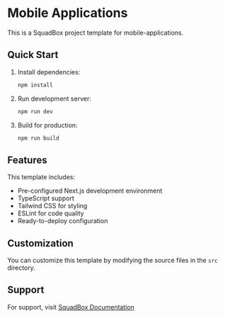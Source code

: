 # Mobile Applications

This is a SquadBox project template for mobile-applications.

## Quick Start

1. Install dependencies:
   ```bash
   npm install
   ```

2. Run development server:
   ```bash
   npm run dev
   ```

3. Build for production:
   ```bash
   npm run build
   ```

## Features

This template includes:
- Pre-configured Next.js development environment
- TypeScript support
- Tailwind CSS for styling
- ESLint for code quality
- Ready-to-deploy configuration

## Customization

You can customize this template by modifying the source files in the `src` directory.

## Support

For support, visit [SquadBox Documentation](https://docs.squadbox.uk)
